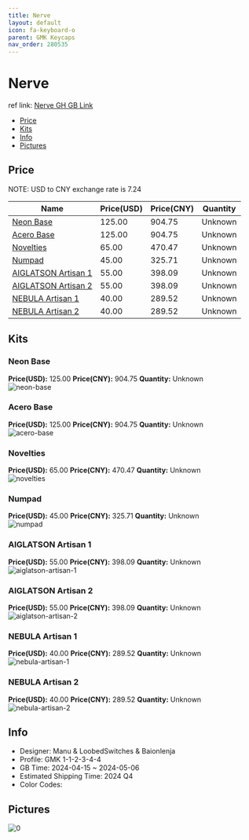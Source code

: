 ```yaml
---
title: Nerve 
layout: default
icon: fa-keyboard-o
parent: GMK Keycaps
nav_order: 280535
---
```


# Nerve 

ref link: [Nerve GH GB Link](https://geekhack.org/index.php?topic=122475.0)

* [Price](#price)
* [Kits](#kits)
* [Info](#info)
* [Pictures](#pictures)

## Price

NOTE: USD to CNY exchange rate is 7.24

| Name          | Price(USD)   |  Price(CNY) | Quantity |
| ------------- | ------------ |  ---------- | -------- |
|[Neon Base](#neon-base)|125.00|904.75|Unknown|
|[Acero Base](#acero-base)|125.00|904.75|Unknown|
|[Novelties](#novelties)|65.00|470.47|Unknown|
|[Numpad](#numpad)|45.00|325.71|Unknown|
|[AIGLATSON Artisan 1](#aiglatson-artisan-1)|55.00|398.09|Unknown|
|[AIGLATSON Artisan 2](#aiglatson-artisan-2)|55.00|398.09|Unknown|
|[NEBULA Artisan 1](#nebula-artisan-1)|40.00|289.52|Unknown|
|[NEBULA Artisan 2](#nebula-artisan-2)|40.00|289.52|Unknown|


## Kits
### Neon Base  
**Price(USD):** 125.00	**Price(CNY):** 904.75	**Quantity:** Unknown  
<img src="{{ 'assets/images/gmk-keycaps/Nerve/kits_pics/neon-base.png' | relative_url }}" alt="neon-base" class="image featured">

### Acero Base  
**Price(USD):** 125.00	**Price(CNY):** 904.75	**Quantity:** Unknown  
<img src="{{ 'assets/images/gmk-keycaps/Nerve/kits_pics/acero-base.png' | relative_url }}" alt="acero-base" class="image featured">

### Novelties  
**Price(USD):** 65.00	**Price(CNY):** 470.47	**Quantity:** Unknown  
<img src="{{ 'assets/images/gmk-keycaps/Nerve/kits_pics/novelties.png' | relative_url }}" alt="novelties" class="image featured">

### Numpad  
**Price(USD):** 45.00	**Price(CNY):** 325.71	**Quantity:** Unknown  
<img src="{{ 'assets/images/gmk-keycaps/Nerve/kits_pics/numpad.png' | relative_url }}" alt="numpad" class="image featured">

### AIGLATSON Artisan 1  
**Price(USD):** 55.00	**Price(CNY):** 398.09	**Quantity:** Unknown  
<img src="{{ 'assets/images/gmk-keycaps/Nerve/kits_pics/aiglatson-artisan-1.png' | relative_url }}" alt="aiglatson-artisan-1" class="image featured">

### AIGLATSON Artisan 2  
**Price(USD):** 55.00	**Price(CNY):** 398.09	**Quantity:** Unknown  
<img src="{{ 'assets/images/gmk-keycaps/Nerve/kits_pics/aiglatson-artisan-2.png' | relative_url }}" alt="aiglatson-artisan-2" class="image featured">

### NEBULA Artisan 1  
**Price(USD):** 40.00	**Price(CNY):** 289.52	**Quantity:** Unknown  
<img src="{{ 'assets/images/gmk-keycaps/Nerve/kits_pics/nebula-artisan-1.png' | relative_url }}" alt="nebula-artisan-1" class="image featured">

### NEBULA Artisan 2  
**Price(USD):** 40.00	**Price(CNY):** 289.52	**Quantity:** Unknown  
<img src="{{ 'assets/images/gmk-keycaps/Nerve/kits_pics/nebula-artisan-2.png' | relative_url }}" alt="nebula-artisan-2" class="image featured">

## Info
* Designer: Manu & LoobedSwitches & Baionlenja  
* Profile: GMK 1-1-2-3-4-4  
* GB Time: 2024-04-15 ~ 2024-05-06  
* Estimated Shipping Time: 2024 Q4  
* Color Codes:  


## Pictures  
<img src="{{ 'assets/images/gmk-keycaps/Nerve/rendering_pics/0.png' | relative_url }}" alt="0" class="image featured">
